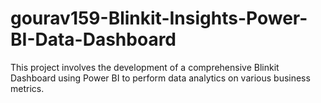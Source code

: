 # gourav159-Blinkit-Insights-Power-BI-Data-Dashboard
This project involves the development of a comprehensive Blinkit Dashboard using Power BI to perform data analytics on various business metrics.
